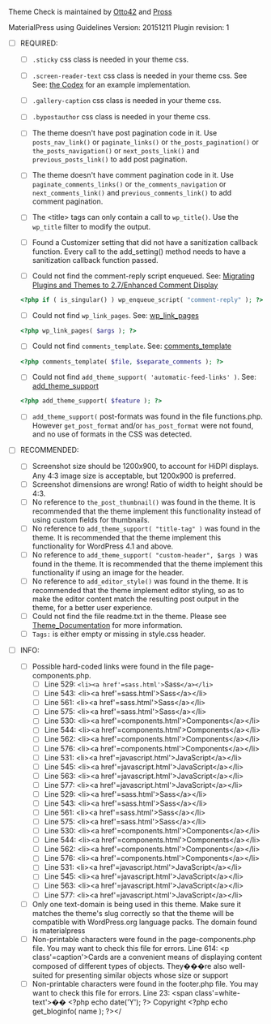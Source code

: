 
Theme Check is maintained by [Otto42](https://profiles.wordpress.org/otto42/) and [Pross](https://profiles.wordpress.org/pross/)

MaterialPress using Guidelines Version: 20151211 Plugin revision: 1

- [ ] REQUIRED:
	- [ ] ```.sticky``` css class is needed in your theme css.

	- [ ] ```.screen-reader-text``` css class is needed in your theme css. See See: [the Codex](http://codex.wordpress.org/CSS#WordPress_Generated_Classes) for an example implementation.

	- [ ] ```.gallery-caption``` css class is needed in your theme css.

	- [ ] ```.bypostauthor``` css class is needed in your theme css.

	- [ ] The theme doesn't have post pagination code in it. Use ```posts_nav_link()``` or ```paginate_links()``` or ```the_posts_pagination()``` or ```the_posts_navigation()``` or ```next_posts_link()``` and ```previous_posts_link()``` to add post pagination.

	- [ ] The theme doesn't have comment pagination code in it. Use ```paginate_comments_links()``` or ```the_comments_navigation``` or ```next_comments_link()``` and ```previous_comments_link()``` to add comment pagination.

	- [ ] The &#60;title&#62; tags can only contain a call to ```wp_title()```. Use the ```wp_title``` filter to modify the output.

	- [ ] Found a Customizer setting that did not have a sanitization callback function. Every call to the add_setting() method needs to have a sanitization callback function passed.

	- [ ] Could not find the comment-reply script enqueued. See:
	[Migrating Plugins and Themes to 2.7/Enhanced Comment Display](https://codex.wordpress.org/Migrating_Plugins_and_Themes_to_2.7/Enhanced_Comment_Display)

	```php
  <?php if ( is_singular() ) wp_enqueue_script( "comment-reply" ); ?>
  ```

	- [ ] Could not find ```wp_link_pages```. See: [wp_link_pages](https://codex.wordpress.org/Function_Reference/wp_link_pages)

	```php
  <?php wp_link_pages( $args ); ?>
  ```

	- [ ] Could not find ```comments_template```. See: [comments_template](https://codex.wordpress.org/Template_Tags/comments_template)

	```php
  <?php comments_template( $file, $separate_comments ); ?>
  ```

	- [ ] Could not find ```add_theme_support( 'automatic-feed-links' )```. See: [add_theme_support](https://codex.wordpress.org/Function_Reference/add_theme_support)

	```php
  <?php add_theme_support( $feature ); ?>
  ```

	- [ ] ```add_theme_support(``` post-formats was found in the file functions.php. However ```get_post_format``` and/or ```has_post_format``` were not found, and no use of formats in the CSS was detected.

- [ ] RECOMMENDED:
	- [ ] Screenshot size should be 1200x900, to account for HiDPI displays. Any 4:3 image size is acceptable, but 1200x900 is preferred.
	- [ ] Screenshot dimensions are wrong! Ratio of width to height should be 4:3.
	- [ ] No reference to ```the_post_thumbnail()``` was found in the theme. It is recommended that the theme implement this functionality instead of using custom fields for thumbnails.
	- [ ] No reference to ```add_theme_support( "title-tag" )``` was found in the theme. It is recommended that the theme implement this functionality for WordPress 4.1 and above.
	- [ ] No reference to ```add_theme_support( "custom-header", $args )``` was found in the theme. It is recommended that the theme implement this functionality if using an image for the header.
	- [ ] No reference to ```add_editor_style()``` was found in the theme. It is recommended that the theme implement editor styling, so as to make the editor content match the resulting post output in the theme, for a better user experience.
	- [ ] Could not find the file readme.txt in the theme. Please see [Theme_Documentation](https://codex.wordpress.org/Theme_Review#Theme_Documentation) for more information.
	- [ ] ```Tags:``` is either empty or missing in style.css header.

- [ ] INFO:
	- [ ] Possible hard-coded links were found in the file page-components.php.
		- [ ] Line 529: ```<li><a href'=sass.html'>```Sass```</a></li>```
		- [ ] Line 543: &lt;li&#62;&#60;a href&#39;&#61;sass.html&#39;&#62;Sass&#60;&#47;a&#62;&#60;&#47;li&#62;
		- [ ] Line 561: &#60;li&#62;&#60;a href&#39;&#61;sass.html&#39;&#62;Sass&#60;&#47;a&#62;&#60;&#47;li&#62;
		- [ ] Line 575: &lt;li&#62;&#60;a href&#39;&#61;sass.html&#39;&#62;Sass&#60;&#47;a&#62;&#60;&#47;li&#62;
		- [ ] Line 530: &#60;li&#62;&#60;a href&#39;&#61;components.html&#39;&#62;Components&#60;&#47;a&#62;&#60;&#47;li&#62;
		- [ ] Line 544: &lt;li&#62;&#60;a href&#39;&#61;components.html&#39;&#62;Components&#60;&#47;a&#62;&#60;&#47;li&#62;
		- [ ] Line 562: &#60;li&#62;&#60;a href&#39;&#61;components.html&#39;&#62;Components&#60;&#47;a&#62;&#60;&#47;li&#62;
		- [ ] Line 576: &lt;li&#62;&#60;a href&#39;&#61;components.html&#39;&#62;Components&#60;&#47;a&#62;&#60;&#47;li&#62;
		- [ ] Line 531: &#60;li&#62;&#60;a href&#39;&#61;javascript.html&#39;&#62;JavaScript&#60;&#47;a&#62;&#60;&#47;li&#62;
		- [ ] Line 545: &lt;li&#62;&#60;a href&#39;&#61;javascript.html&#39;&#62;JavaScript&#60;&#47;a&#62;&#60;&#47;li&#62;
		- [ ] Line 563: &#60;li&#62;&#60;a href&#39;&#61;javascript.html&#39;&#62;JavaScript&#60;&#47;a&#62;&#60;&#47;li&#62;
		- [ ] Line 577: &lt;li&#62;&#60;a href&#39;&#61;javascript.html&#39;&#62;JavaScript&#60;&#47;a&#62;&#60;&#47;li&#62;
		- [ ] Line 529: &#60;li&#62;&#60;a href&#39;&#61;sass.html&#39;&#62;Sass&#60;&#47;a&#62;&#60;&#47;li&#62;
		- [ ] Line 543: &lt;li&#62;&#60;a href&#39;&#61;sass.html&#39;&#62;Sass&#60;&#47;a&#62;&#60;&#47;li&#62;
		- [ ] Line 561: &#60;li&#62;&#60;a href&#39;&#61;sass.html&#39;&#62;Sass&#60;&#47;a&#62;&#60;&#47;li&#62;
		- [ ] Line 575: &lt;li&#62;&#60;a href&#39;&#61;sass.html&#39;&#62;Sass&#60;&#47;a&#62;&#60;&#47;li&#62;
		- [ ] Line 530: &#60;li&#62;&#60;a href&#39;&#61;components.html&#39;&#62;Components&#60;&#47;a&#62;&#60;&#47;li&#62;
		- [ ] Line 544: &lt;li&#62;&#60;a href&#39;&#61;components.html&#39;&#62;Components&#60;&#47;a&#62;&#60;&#47;li&#62;
		- [ ] Line 562: &#60;li&#62;&#60;a href&#39;&#61;components.html&#39;&#62;Components&#60;&#47;a&#62;&#60;&#47;li&#62;
		- [ ] Line 576: &lt;li&#62;&#60;a href&#39;&#61;components.html&#39;&#62;Components&#60;&#47;a&#62;&#60;&#47;li&#62;
		- [ ] Line 531: &#60;li&#62;&#60;a href&#39;&#61;javascript.html&#39;&#62;JavaScript&#60;&#47;a&#62;&#60;&#47;li&#62;
		- [ ] Line 545: &lt;li&#62;&#60;a href&#39;&#61;javascript.html&#39;&#62;JavaScript&#60;&#47;a&#62;&#60;&#47;li&#62;
		- [ ] Line 563: &#60;li&#62;&#60;a href&#39;&#61;javascript.html&#39;&#62;JavaScript&#60;&#47;a&#62;&#60;&#47;li&#62;
		- [ ] Line 577: &lt;li&#62;&#60;a href&#39;&#61;javascript.html&#39;&#62;JavaScript&#60;&#47;a&#62;&#60;&#47;li&#62;

	- [ ] Only one text-domain is being used in this theme. Make sure it matches the theme's slug correctly so that the theme will be compatible with WordPress.org language packs.
The domain found is materialpress
	- [ ] Non-printable characters were found in the page-components.php file. You may want to check this file for errors.
Line 614: &#60;p class&#39;&#61;caption&#39;&#62;Cards are a convenient means of displaying content composed of different types of objects. They���re also well-suited for presenting similar objects whose size or support
	- [ ] Non-printable characters were found in the footer.php file. You may want to check this file for errors.
Line 23: &#60;span class&#39;&#61;white-text&#39;&#62;�� &#60;&#63;php echo date&#40;&#39;Y&#39;&#41;&#59;&#32;&#63;&#62; Copyright &#60;&#63;php echo get&#95;bloginfo&#40; name &#41;&#59;&#32;&#63;&#62;&#60;&#47;
